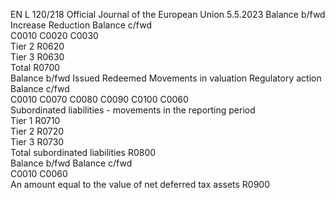 EN  L 120/218 Official Journal of the European Union 5.5.2023
 Balance b/fwd  Increase  Reduction  Balance c/fwd  
C0010  C0020  C0030  
Tier 2  R0620  
Tier 3  R0630  
Total  R0700  
Balance b/fwd  Issued  Redeemed  Movements in 
valuation  Regulatory 
action  Balance c/fwd  
C0010  C0070  C0080  C0090  C0100  C0060  
Subordinated liabilities - movements in the reporting 
period  
Tier 1  R0710  
Tier 2  R0720  
Tier 3  R0730  
Total subordinated liabilities  R0800  
Balance b/fwd  Balance c/fwd  
C0010  C0060  
An amount equal to the value of net deferred tax assets  R0900